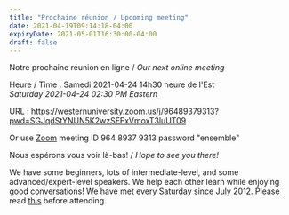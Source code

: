 ```yaml
---
title: "Prochaine réunion / Upcoming meeting"
date: 2021-04-19T09:14:18-04:00
expiryDate: 2021-05-01T16:30:00-04:00
draft: false
---
```


Notre prochaine réunion en ligne / _Our next online meeting_

Heure / Time
: Samedi 2021-04-24 14h30 heure de l'Est  
  _Saturday 2021-04-24 02:30 PM Eastern_

URL
: https://westernuniversity.zoom.us/j/96489379313?pwd=SGJqdStYNUN5K2wzSEFxVmoxT3luUT09

Or use [Zoom](https://zoom.us/) meeting ID 964 8937 9313 password "ensemble"
<!--more-->

Nous espérons vous voir là-bas! / _Hope to see you there!_

We have some beginners, lots of intermediate-level, and some advanced/expert-level speakers. We help each other learn while enjoying good conversations! We have met every Saturday since July 2012. Please read [this](/about/) before attending.
